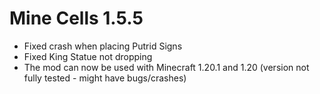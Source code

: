 # Mine Cells 1.5.5

- Fixed crash when placing Putrid Signs
- Fixed King Statue not dropping
- The mod can now be used with Minecraft 1.20.1 and 1.20 (version not fully tested - might have bugs/crashes)